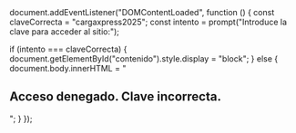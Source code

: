 <!DOCTYPE html>
<html lang="es">
<head>
  <meta charset="UTF-8" />
  <meta name="viewport" content="width=device-width, initial-scale=1.0" />
  <title>Acceso Protegido</title>
  <link rel="stylesheet" href="style.css" />
  <script defer src="auth.js"></script>
</head>
<body>
  <div id="contenido" style="display: none;">
    <header>
      <h1>Bienvenido a la Página Secreta</h1>
      <p>Este sitio está protegido con clave.</p>
    </header>

    <main>
      <section>
        <h2>Contenido Privado</h2>
        <p>Solo quienes tienen la clave pueden ver esto.</p>
      </section>
    </main>

    <footer>
      <p>© 2025 - Sitio Seguro</p>
    </footer>
  </div>
</body>
</html>
document.addEventListener("DOMContentLoaded", function () {
  const claveCorrecta = "cargaxpress2025";
  const intento = prompt("Introduce la clave para acceder al sitio:");

  if (intento === claveCorrecta) {
    document.getElementById("contenido").style.display = "block";
  } else {
    document.body.innerHTML = "<h2>Acceso denegado. Clave incorrecta.</h2>";
  }
});

